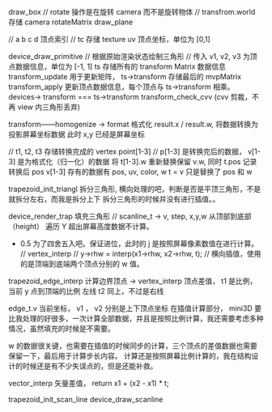 draw_box
// rotate 操作是在旋转 camera 而不是旋转物体
// transfrom.world 存储 camera rotateMatrix
draw_plane

// a b c d 顶点索引
// tc 存储 texture uv 顶点坐标，单位为 [0,1]

device_draw_primitive // 根据原始渲染状态绘制三角形
// 传入 v1, v2, v3 为顶点数据信息，单位为 [-1, 1]
ts 存储所有的 transform Matrix 数据信息
transform_update 用于更新矩阵， ts->transform 存储最后的 mvpMatrix
transform_apply 更新顶点数据信息，每个顶点与 ts->transform 相乘。 devices-> transform === ts->transform
transform_check_cvv (cvv 剪裁，不再 view 内三角形丢弃)

transform——homogenize -> format 格式化 result.x / result.w, 将数据转换为投影屏幕坐标数据 此时 x,y 已经是屏幕坐标

// t1, t2, t3 存储转换完成的 vertex point[1-3]
// p[1-3] 是转换完后的数据， v[1-3] 是为格式化（归一化）的数据
将 t[1-3].w 重新替换保留 v.w, 同时 t.pos 记录转换后 pos
v[1-3] 存有的数据有 pos, uv, color, w
t = v 只是替换了 pos 和 w

trapezoid_init_triangl 拆分三角形, 横向处理的吧，判断是否是平顶三角形，不是就拆分左右，而我是拆分上下
拆分三角形的时候并没有进行插值。。

device_render_trap 填充三角形
// scanline_t -> v, step, x,y,w
从顶部到底部 （height） 遍历 Y 超出屏幕高度数据不计算。
+ 0.5 为了四舍五入吧。保证进位，此时的 j 是按照屏幕像素数值在进行计算。
// vertex_interp
// y->rhw = interp(x1->rhw, x2->rhw, t);
// 横向插值，使用的是顶端到底端两个顶点分别的 w 值。


trapezoid_edge_interp 计算边界顶点 -> vertex_interp 顶点差值，
t1 是比例，当前 y 点到顶端的比例 左线
t2 同上，不过是右线

edge_t.v 当前坐标， v1 ， v2 分别是上下顶点坐标
在插值计算部分， mini3D 要比我处理的好很多，一次计算全部数据，并且是按照比例计算，我还需要考虑多种情况，虽然填充的时候是不需要。

w 的数据很关键，也需要在插值的时候同步的计算，三个顶点的差值数据也需要保留一下，最后用于计算步长内容。
计算还是按照屏幕比例计算的，我在结构设计的时候还是有不少失误点的，但是还能补救。

vector_interp 矢量差值，
return x1 + (x2 - x1) * t;

trapezoid_init_scan_line
device_draw_scanline

